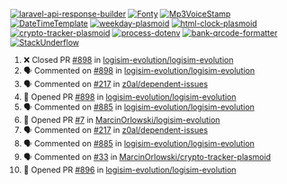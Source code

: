 [![laravel-api-response-builder](https://github-readme-stats.vercel.app/api/pin/?username=MarcinOrlowski&repo=laravel-api-response-builder&theme=default&hide_border=true&title_color=87c9c3&text_color=62696d&icon_color=636a6d&bg_color=30393e)](https://github.com/MarcinOrlowski/laravel-api-response-builder)
[![Fonty](https://github-readme-stats.vercel.app/api/pin/?username=MarcinOrlowski&repo=Fonty&theme=default&hide_border=true&title_color=87c9c3&text_color=62696d&icon_color=636a6d&bg_color=30393e)](https://github.com/MarcinOrlowski/Fonty)
[![Mp3VoiceStamp](https://github-readme-stats.vercel.app/api/pin/?username=MarcinOrlowski&repo=Mp3VoiceStamp&theme=default&hide_border=true&title_color=87c9c3&text_color=62696d&icon_color=636a6d&bg_color=30393e)](https://github.com/MarcinOrlowski/Mp3VoiceStamp)
[![DateTimeTemplate](https://github-readme-stats.vercel.app/api/pin/?username=MarcinOrlowski&repo=DateTimeTemplate&theme=default&hide_border=true&title_color=87c9c3&text_color=62696d&icon_color=636a6d&bg_color=30393e)](https://github.com/MarcinOrlowski/DateTimeTemplate)
[![weekday-plasmoid](https://github-readme-stats.vercel.app/api/pin/?username=MarcinOrlowski&repo=weekday-plasmoid&theme=default&hide_border=true&title_color=87c9c3&text_color=62696d&icon_color=636a6d&bg_color=30393e)](https://github.com/MarcinOrlowski/weekday-plasmoid)
[![html-clock-plasmoid](https://github-readme-stats.vercel.app/api/pin/?username=MarcinOrlowski&repo=html-clock-plasmoid&theme=default&hide_border=true&title_color=87c9c3&text_color=62696d&icon_color=636a6d&bg_color=30393e)](https://github.com/MarcinOrlowski/html-clock-plasmoid)
[![crypto-tracker-plasmoid](https://github-readme-stats.vercel.app/api/pin/?username=MarcinOrlowski&repo=crypto-tracker-plasmoid&theme=default&hide_border=true&title_color=87c9c3&text_color=62696d&icon_color=636a6d&bg_color=30393e)](https://github.com/MarcinOrlowski/crypto-tracker-plasmoid)
[![process-dotenv](https://github-readme-stats.vercel.app/api/pin/?username=MarcinOrlowski&repo=process-dotenv&theme=default&hide_border=true&title_color=87c9c3&text_color=62696d&icon_color=636a6d&bg_color=30393e)](https://github.com/MarcinOrlowski/process-dotenv)
[![bank-qrcode-formatter](https://github-readme-stats.vercel.app/api/pin/?username=MarcinOrlowski&repo=bank-qrcode-formatter&theme=default&hide_border=true&title_color=87c9c3&text_color=62696d&icon_color=636a6d&bg_color=30393e)](https://github.com/MarcinOrlowski/bank-qrcode-formatter)
[![StackUnderflow](https://github-readme-stats.vercel.app/api/pin/?username=MarcinOrlowski&repo=StackUnderflow&theme=default&hide_border=true&title_color=87c9c3&text_color=62696d&icon_color=636a6d&bg_color=30393e)](https://github.com/MarcinOrlowski/StackUnderflow)

<!--START_SECTION:activity-->
1. ❌ Closed PR [#898](https://github.com/logisim-evolution/logisim-evolution/pull/898) in [logisim-evolution/logisim-evolution](https://github.com/logisim-evolution/logisim-evolution)
2. 🗣 Commented on [#898](https://github.com/logisim-evolution/logisim-evolution/issues/898) in [logisim-evolution/logisim-evolution](https://github.com/logisim-evolution/logisim-evolution)
3. 🗣 Commented on [#217](https://github.com/z0al/dependent-issues/issues/217) in [z0al/dependent-issues](https://github.com/z0al/dependent-issues)
4. 💪 Opened PR [#898](https://github.com/logisim-evolution/logisim-evolution/pull/898) in [logisim-evolution/logisim-evolution](https://github.com/logisim-evolution/logisim-evolution)
5. 🗣 Commented on [#885](https://github.com/logisim-evolution/logisim-evolution/issues/885) in [logisim-evolution/logisim-evolution](https://github.com/logisim-evolution/logisim-evolution)
6. 💪 Opened PR [#7](https://github.com/MarcinOrlowski/logisim-evolution/pull/7) in [MarcinOrlowski/logisim-evolution](https://github.com/MarcinOrlowski/logisim-evolution)
7. 🗣 Commented on [#217](https://github.com/z0al/dependent-issues/issues/217) in [z0al/dependent-issues](https://github.com/z0al/dependent-issues)
8. 🗣 Commented on [#885](https://github.com/logisim-evolution/logisim-evolution/issues/885) in [logisim-evolution/logisim-evolution](https://github.com/logisim-evolution/logisim-evolution)
9. 🗣 Commented on [#33](https://github.com/MarcinOrlowski/crypto-tracker-plasmoid/issues/33) in [MarcinOrlowski/crypto-tracker-plasmoid](https://github.com/MarcinOrlowski/crypto-tracker-plasmoid)
10. 💪 Opened PR [#896](https://github.com/logisim-evolution/logisim-evolution/pull/896) in [logisim-evolution/logisim-evolution](https://github.com/logisim-evolution/logisim-evolution)
<!--END_SECTION:activity-->
